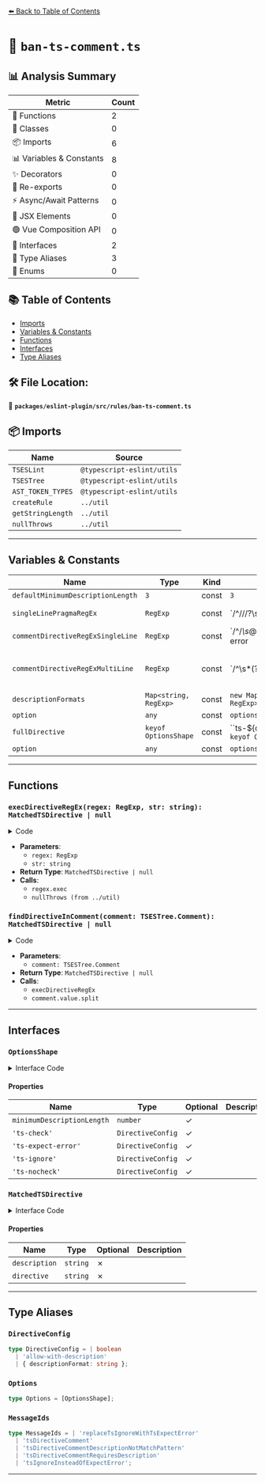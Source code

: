 [⬅️ Back to Table of Contents](../../../../index.md)

# 📄 `ban-ts-comment.ts`

## 📊 Analysis Summary

| Metric | Count |
|--------|-------|
| 🔧 Functions | 2 |
| 🧱 Classes | 0 |
| 📦 Imports | 6 |
| 📊 Variables & Constants | 8 |
| ✨ Decorators | 0 |
| 🔄 Re-exports | 0 |
| ⚡ Async/Await Patterns | 0 |
| 💠 JSX Elements | 0 |
| 🟢 Vue Composition API | 0 |
| 📐 Interfaces | 2 |
| 📑 Type Aliases | 3 |
| 🎯 Enums | 0 |

## 📚 Table of Contents

- [Imports](#imports)
- [Variables & Constants](#variables-constants)
- [Functions](#functions)
- [Interfaces](#interfaces)
- [Type Aliases](#type-aliases)

## 🛠️ File Location:
📂 **`packages/eslint-plugin/src/rules/ban-ts-comment.ts`**

## 📦 Imports

| Name | Source |
|------|--------|
| `TSESLint` | `@typescript-eslint/utils` |
| `TSESTree` | `@typescript-eslint/utils` |
| `AST_TOKEN_TYPES` | `@typescript-eslint/utils` |
| `createRule` | `../util` |
| `getStringLength` | `../util` |
| `nullThrows` | `../util` |


---

## Variables & Constants

| Name | Type | Kind | Value | Exported |
|------|------|------|-------|----------|
| `defaultMinimumDescriptionLength` | `3` | const | `3` | ✗ |
| `singleLinePragmaRegEx` | `RegExp` | const | `/^\/\/\/?\s*@ts-(?<directive>check|nocheck)(?<description>.*)$/` | ✗ |
| `commentDirectiveRegExSingleLine` | `RegExp` | const | `/^\/*\s*@ts-(?<directive>expect-error|ignore)(?<description>.*)/` | ✗ |
| `commentDirectiveRegExMultiLine` | `RegExp` | const | `/^\s*(?:\/|\*)*\s*@ts-(?<directive>expect-error|ignore)(?<description>.*)/` | ✗ |
| `descriptionFormats` | `Map<string, RegExp>` | const | `new Map<string, RegExp>()` | ✗ |
| `option` | `any` | const | `options[directive]` | ✗ |
| `fullDirective` | `keyof OptionsShape` | const | ``ts-${directive}` as keyof OptionsShape` | ✗ |
| `option` | `any` | const | `options[fullDirective]` | ✗ |


---

## Functions

### `execDirectiveRegEx(regex: RegExp, str: string): MatchedTSDirective | null`

<details><summary>Code</summary>

```ts
function execDirectiveRegEx(
      regex: RegExp,
      str: string,
    ): MatchedTSDirective | null {
      const match = regex.exec(str);
      if (!match) {
        return null;
      }

      const { description, directive } = nullThrows(
        match.groups,
        'RegExp should contain groups',
      );
      return {
        description: nullThrows(
          description,
          'RegExp should contain "description" group',
        ),
        directive: nullThrows(
          directive,
          'RegExp should contain "directive" group',
        ),
      };
    }
```
</details>

- **Parameters**:
  - `regex: RegExp`
  - `str: string`
- **Return Type**: `MatchedTSDirective | null`
- **Calls**:
  - `regex.exec`
  - `nullThrows (from ../util)`
### `findDirectiveInComment(comment: TSESTree.Comment): MatchedTSDirective | null`

<details><summary>Code</summary>

```ts
function findDirectiveInComment(
      comment: TSESTree.Comment,
    ): MatchedTSDirective | null {
      if (comment.type === AST_TOKEN_TYPES.Line) {
        const matchedPragma = execDirectiveRegEx(
          singleLinePragmaRegEx,
          `//${comment.value}`,
        );
        if (matchedPragma) {
          return matchedPragma;
        }

        return execDirectiveRegEx(
          commentDirectiveRegExSingleLine,
          comment.value,
        );
      }

      const commentLines = comment.value.split('\n');
      return execDirectiveRegEx(
        commentDirectiveRegExMultiLine,
        commentLines[commentLines.length - 1],
      );
    }
```
</details>

- **Parameters**:
  - `comment: TSESTree.Comment`
- **Return Type**: `MatchedTSDirective | null`
- **Calls**:
  - `execDirectiveRegEx`
  - `comment.value.split`

---

## Interfaces

### `OptionsShape`

<details><summary>Interface Code</summary>

```ts
export interface OptionsShape {
  minimumDescriptionLength?: number;
  'ts-check'?: DirectiveConfig;
  'ts-expect-error'?: DirectiveConfig;
  'ts-ignore'?: DirectiveConfig;
  'ts-nocheck'?: DirectiveConfig;
}
```
</details>

#### Properties

| Name | Type | Optional | Description |
|------|------|----------|-------------|
| `minimumDescriptionLength` | `number` | ✓ |  |
| `'ts-check'` | `DirectiveConfig` | ✓ |  |
| `'ts-expect-error'` | `DirectiveConfig` | ✓ |  |
| `'ts-ignore'` | `DirectiveConfig` | ✓ |  |
| `'ts-nocheck'` | `DirectiveConfig` | ✓ |  |

### `MatchedTSDirective`

<details><summary>Interface Code</summary>

```ts
interface MatchedTSDirective {
  description: string;
  directive: string;
}
```
</details>

#### Properties

| Name | Type | Optional | Description |
|------|------|----------|-------------|
| `description` | `string` | ✗ |  |
| `directive` | `string` | ✗ |  |


---

## Type Aliases

### `DirectiveConfig`

```ts
type DirectiveConfig = | boolean
  | 'allow-with-description'
  | { descriptionFormat: string };
```

### `Options`

```ts
type Options = [OptionsShape];
```

### `MessageIds`

```ts
type MessageIds = | 'replaceTsIgnoreWithTsExpectError'
  | 'tsDirectiveComment'
  | 'tsDirectiveCommentDescriptionNotMatchPattern'
  | 'tsDirectiveCommentRequiresDescription'
  | 'tsIgnoreInsteadOfExpectError';
```


---